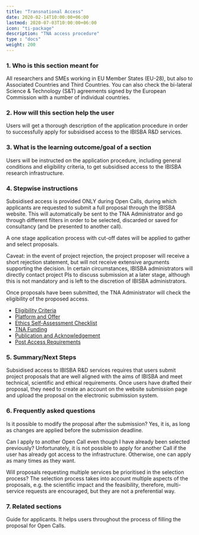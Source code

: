 ```yaml
---
title: "Transnational Access"
date: 2020-02-14T10:00:00+06:00
lastmod: 2020-07-03T10:00:00+06:00
icon: "ti-package"
description: "TNA access procedure"
type : "docs"
weight: 200
---
```


### 1.   Who is this section meant for

All researchers and SMEs working in EU Member States (EU-28), but also to Associated Countries and Third Countries. You can also check the bi-lateral Science & Technology (S&T) agreements signed by the European Commission with a number of individual countries.
### 2.   How will this section help the user
 
Users will get a thorough description of the application procedure in order to successfully apply for subsidised access to the IBISBA R&D services. 
### 3.   What is the learning outcome/goal of a section
 
Users will be instructed on the application procedure, including general conditions and eligibility criteria, to get subsidised access to the IBISBA research infrastructure.
### 4.   Stepwise instructions

Subsidised access is provided ONLY during Open Calls, during which applicants are requested to submit a full proposal through the IBISBA website. This will automatically be sent to the TNA Administrator and go through different filters in order to be selected, discarded or saved for consultancy (and be presented to another call).

A one stage application process with cut-off dates will be applied to gather and select proposals.

Caveat: in the event of project rejection, the project proposer will receive a short rejection statement, but will not receive extensive arguments supporting the decision. In certain circumstances, IBISBA administrators will directly contact project PIs to discuss submission at a later stage, although this is not mandatory and is left to the discretion of IBISBA administrators.

Once proposals have been submitted, the TNA Administrator will check the eligibility of the proposed access.

- [Eligibility Criteria](Eligibility/)
- [Platform and Offer](Platform/)
- [Ethics Self-Assessment Checklist](Ethics/)
- [TNA Funding](Funding/)
- [Publication and Acknowledgement](Publication/)
- [Post Access Requirements](Post_Access/)


### 5.   Summary/Next Steps
Subsidised access to IBISBA R&D services requires that users submit project proposals that are well aligned with the aims of IBISBA and meet technical, scientific and ethical requirements. Once users have drafted their proposal, they need to create an account on the website submission page and upload the proposal on the electronic submission system.  

### 6.  Frequently asked questions
 
Is it possible to modify the proposal after the submission?
Yes, it is, as long as changes are applied before the submission deadline.

Can I apply to another Open Call even though I have already been selected previously?
Unfortunately, it is not possible to apply for another Call if the user has already got access to the infrastructure. Otherwise, one can apply as many times as they want. 

Will proposals requesting multiple services be prioritised in the selection process?
The selection process takes into account multiple aspects of the proposals, e.g. the scientific impact and the feasibility, therefore, multi-service requests are encouraged, but they are not a preferential way.

 ### 7.  Related sections
Guide for applicants. It helps users throughout the process of filling the proposal for Open Calls. 
